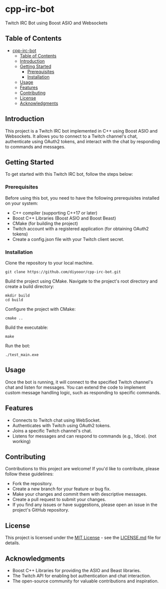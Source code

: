 # cpp-irc-bot

Twitch IRC Bot using Boost ASIO and Websockets


## Table of Contents

- [cpp-irc-bot](#cpp-irc-bot)
  - [Table of Contents](#table-of-contents)
  - [Introduction](#introduction)
  - [Getting Started](#getting-started)
    - [Prerequisites](#prerequisites)
    - [Installation](#installation)
  - [Usage](#usage)
  - [Features](#features)
  - [Contributing](#contributing)
  - [License](#license)
  - [Acknowledgments](#acknowledgments)

## Introduction

This project is a Twitch IRC bot implemented in C++ using Boost ASIO and Websockets. It allows you to connect to a Twitch channel's chat, authenticate using OAuth2 tokens, and interact with the chat by responding to commands and messages.

## Getting Started

To get started with this Twitch IRC bot, follow the steps below:

### Prerequisites

Before using this bot, you need to have the following prerequisites installed on your system:

- C++ compiler (supporting C++17 or later)
- Boost C++ Libraries (Boost ASIO and Boost Beast)
- CMake (for building the project)
- Twitch account with a registered application (for obtaining OAuth2 tokens)
- Create a config.json file with your Twitch client secret.

### Installation

Clone the repository to your local machine.

```
git clone https://github.com/diyooor/cpp-irc-bot.git
```

Build the project using CMake. Navigate to the project's root directory and create a build directory:
```
mkdir build
cd build
```

Configure the project with CMake:

```
cmake ..
```

Build the executable:

```
make
```

Run the bot:

```
./test_main.exe
```

## Usage

Once the bot is running, it will connect to the specified Twitch channel's chat and listen for messages. You can extend the code to implement custom message handling logic, such as responding to specific commands.

## Features

- Connects to Twitch chat using WebSocket.
- Authenticates with Twitch using OAuth2 tokens.
- Joins a specific Twitch channel's chat.
- Listens for messages and can respond to commands (e.g., !dice). (not working)

## Contributing

Contributions to this project are welcome! If you'd like to contribute, please follow these guidelines:

- Fork the repository.
- Create a new branch for your feature or bug fix.
- Make your changes and commit them with descriptive messages.
- Create a pull request to submit your changes.
- If you find any issues or have suggestions, please open an issue in the project's GitHub repository.

## License

This project is licensed under the [MIT License](LICENSE.md) - see the [LICENSE.md](LICENSE.md) file for details.

## Acknowledgments

- Boost C++ Libraries for providing the ASIO and Beast libraries.
- The Twitch API for enabling bot authentication and chat interaction.
- The open-source community for valuable contributions and inspiration.